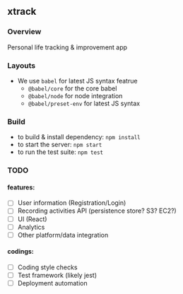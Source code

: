## xtrack
### Overview
Personal life tracking & improvement app

### Layouts
* We use `babel` for latest JS syntax featrue
  * `@babel/core` for the core babel
  * `@babel/node` for node integration
  * `@babel/preset-env` for latest JS syntax

### Build
* to build & install dependency: `npm install`
* to start the server: `npm start`
* to run the test suite: `npm test`

### TODO
#### features:
* [ ] User information (Registration/Login)
* [ ] Recording activities API (persistence store? S3? EC2?)
* [ ] UI (React)
* [ ] Analytics
* [ ] Other platform/data integration
#### codings:
* [ ] Coding style checks
* [ ] Test framework (likely jest)
* [ ] Deployment automation
